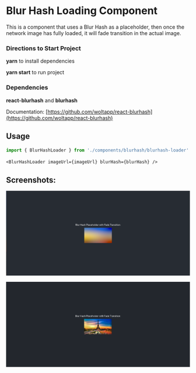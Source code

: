 # Blur Hash Loading Component

This is a component that uses a Blur Hash as a placeholder, then once the network image has fully loaded, it will fade transition in the actual image.

### Directions to Start Project

**yarn** to install dependencies

**yarn start** to run project

### Dependencies

**react-blurhash** and **blurhash**

Documentation: [https://github.com/woltapp/react-blurhash](https://github.com/woltapp/react-blurhash)

## Usage

```js
import { BlurHashLoader } from './components/blurhash/blurhash-loader'
```

`<BlurHashLoader imageUrl={imageUrl} blurHash={blurHash} />`

## Screenshots: 

![Image of Screenshot 1](/public/images/screenshot3.png)

![Image of Screenshot 2](/public/images/screenshot4.png)
